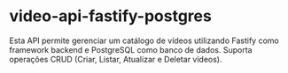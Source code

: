 # video-api-fastify-postgres
Esta API permite gerenciar um catálogo de vídeos utilizando Fastify como framework backend e PostgreSQL como banco de dados. Suporta operações CRUD (Criar, Listar, Atualizar e Deletar vídeos).
